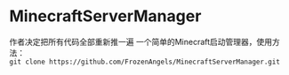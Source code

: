 # MinecraftServerManager
作者决定把所有代码全部重新推一遍
一个简单的Minecraft启动管理器，使用方法：<br>
`git clone https://github.com/FrozenAngels/MinecraftServerManager.git`
